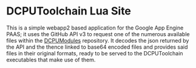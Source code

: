 DCPUToolchain Lua Site
======================

This is a simple webapp2 based application for the Google App Engine PAAS; it uses the GitHub API v3 to request one of the numerous available files within the [DCPUModules](http://github.com/DCPUTeam/DCPUModules) repository.
It decodes the json returned by the API and the thence linked to base64 encoded files and provides said files in their original formats, ready to be served to the DCPUToolchain executables that make use of them.